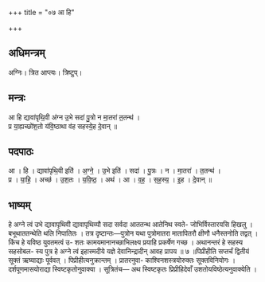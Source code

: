 +++
title = "०७ आ हि"

+++
## अधिमन्त्रम्
अग्निः। त्रित आप्त्यः। त्रिष्टुप्।

## मन्त्रः
आ हि द्यावा॑पृथि॒वी अ॑ग्न उ॒भे सदा॑ पु॒त्रो न मा॒तरा॑ त॒तन्थ॑ ।  
प्र या॒ह्यच्छो॑श॒तो य॑वि॒ष्ठाथा व॑ह सहस्ये॒ह दे॒वान् ॥

## पदपाठः
आ । हि । द्यावा॑पृथि॒वी इति॑ । अ॒ग्ने॒ । उ॒भे इति॑ । सदा॑ । पु॒त्रः । न । मा॒तरा॑ । त॒तन्थ॑ ।  
प्र । या॒हि॒ । अच्छ॑ । उ॒श॒तः । य॒वि॒ष्ठ॒ । अथ॑ । आ । व॒ह॒ । स॒ह॒स्य॒ । इ॒ह । दे॒वान् ॥

## भाष्यम्
हे अग्ने त्वं उभे द्यावापृथिवी द्यावापृथिव्यौ सदा सर्वदा आततन्थ आतेनिथ स्वते- जोभिर्विस्तारयसि हिखलु । बभूथाततन्थेति थलि निपातितः । तत्र दृष्टान्तः—पुत्रोन यथा पुत्रोमातरा मातापितरौ क्षीणौ धनैस्तनोति तद्वत् । किंच हे यविष्ठ युवतमत्वं उ- शतः कामयमानानच्छाभिलक्ष्य प्रयाहि प्रकर्षेण गच्छ । अथानन्तरं हे सहस्य सहसोबल- स्य पुत्र हे अग्ने त्वं इहास्मदीये यज्ञे देवानिन्द्रादीन् आवह प्रापय ॥ ७ ॥पिप्रीहीति सप्तर्चं द्वितीयं सूक्तं ऋष्याद्याः पूर्ववत् । पिप्रीहीत्यनुक्रान्तम् । प्रातरनुवा- काश्विनशस्त्रयोरुक्तः सूक्तविनियोगः । दर्शपूणमासयोराद्या स्विष्टकृतोनुवाक्या । सूत्रितंच— अथ स्विष्टकृतः प्रिप्रीहिदेवाँ उशतोयविष्ठेत्यनुवाक्येति ।
